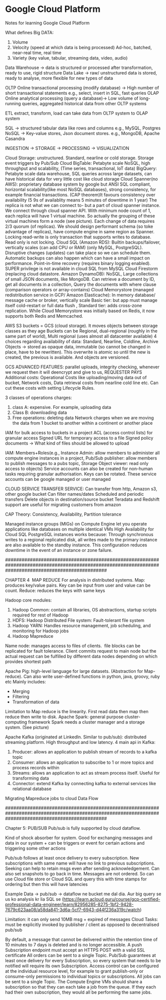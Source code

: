 # Google Cloud Platform

Notes for learning Google Cloud Platform

What defines Big DATA: 
1. Volume
2. Velocity (speed at which data is being processed) Ad-hoc, batched, near-real time, real time
3. Variety (key value, tabular, streaming data, video, audio)


Data Warehouse -> data is structured or processed after transformation, ready to use, rigid structure
Data Lake -> raw/ unstructured data is stored, ready to analyse, more flexible for new types of data

OLTP Online transactional processing (modify database) -> High number of short transactional statements e.g., select, insert in SQL, fast queries OLAP Online analytical processing (query a database)-> Low volume of long-running queries, aggregated historical data from other OLTP systems

ETL extract, transform, load can take data from OLTP system to OLAP system

SQL -> structured tabular data like rows and columns e.g., MySQL, Postgres
NoSQL -> Key-value stores, Json document stores. e.g., MongoDB, Apache Casandra

INGESTION -> STORAGE -> PROCESSING -> VISUALIZATION

Cloud Storage: unstructured. Standard, nearline or cold storage. Storage event triggers by Pub/Sub
Cloud BigTable: Petabyte scale NoSQL, high throughput and scalability, (Time series, transactional, IoT data)
BigQuery: Petabyte scale data warehouse, SQL queries across large datasets, can have historical data for very little cost like cloud storage
Cloud Spanner(no AWS): proprietary database system by google but ANSI SQL compliant, horizontal scalability(like most NoSQL databases), strong consistency, for example financial transactions. (CAP theorem)It favours consistency over availability (5 9s of availablity means 5 minutes of downtime in 1 year)
The replica is not what we can connect to- but a part of cloud spanner instance. We connect through cloud spanner API. With minimum node count of 1, each replica will have 1 virtual machine. So actually the grouping of these virtual machines form a node (see picture). Each change of data requires 2/3 quorum (of replicas). We should design performant schema (so toke advantage of replicas), have compute engine in same region as Spanner. 
Locking read-write is only transaction that supports writes to database. Read only is not locking.
Cloud SQL (Amazon RDS): Builtin backups/failover, vertically scales (can add CPU or RAM) (only MySQL, PostgreSQL). Disruptive changes (updates) can take place so we can schedule them. Automatic backups can also happen which can have a small impact on performance. Point-in-time recovery (requires binary logging enabled). 
SUPER privilege is not available in cloud SQL from MySQL
Cloud Firestorm (replacing cloud datastore. Amazon DynamoDB): NoSQL, Large collections of small JSON documents, like MongoDB. Can retrieve a document by ID, get all documents in a collection, Query the documents with where clause (comparison operators or array-contains)
Cloud Memorystore (managed redistribution service in GCP/ Amazon Elasticache): In memory database/ message cache or broker, vertically scale
Basic tier: but app must manage itself cold-restart or full data flush , Standard tier: adds cross-zone replication.
While Cloud Memorystore was initially based on Redis, it now supports both Redis and Memcached.


AWS S3 buckets = GCS (cloud storage). It moves objects between storage classes as they age
Buckets can be Regional, dual-regional (roughly in the same part of world), Multi regional (uses almost all datacenter available)
4 choices regarding availability of data: Standard, Nearline, Coldline, Archive
Objects -> stored as opaque data, immutable (so cannot be changed in place, have to be rewritten). This overwrite is atomic so until the new is created, the previous is available. And objects are versioned.

GCS ADVANCED FEATURES: parallel uploads, integrity checking, whenever we request then it will deencrypt and give to us, REQUESTER PAYS
Additional costs: Operational Costs like uploading/moving data out of bucket, Network costs, Data retrieval costs from nearline cold line etc. Can cut these costs with setting Lifecycle Rules.

3 classes of operations charges:
  1. class A: expensive. For example, uploading data
2. Class B: downloading data
3. Free operations: deleting data
Network charges when we are moving the data from 1 bucket to another within a continent or another place

IAM for bulk access to buckets in a project
ACL (access control lists) for granular access 
Signed URL for temporary access to a file
Signed policy documents -> What kind of files should be allowed to upload

IAM:
Members+Roles(e.g., Instance Admin: allow members to administer all compute engine instances in a project, Pub/Sub publisher: allow members to publish messages to a pubs topic, Storage Object viewer: read only access to objects)
Service accounts can also be created for non-human tasks requiring granular authorisation. Keys can be rotated. These service accounts can be google managed or user managed
 
CLOUD SERVICE TRANSFER SERVICE: Can transfer from http,  Amazon s3, other google bucket
Can filter names/dates
Scheduled and periodic transfers
Delete objects in destination/source bucket
Teradata and Redshift support are useful for migrating customers from amazon 


CAP Theory:
Consistency, Availability, Partition tolerance 


Managed instance groups (MIGs) on Compute Engine let you operate applications like databases on multiple identical VMs
High Availability for Cloud SQL PostgreSQL instances works because: Through synchronous writes to a regional replicated disk, all writes made to the primary instance are also available to the standby instance. This configuration reduces downtime in the event of an instance or zone failure.

#####################################################################################################################################################

CHAPTER 4 
MAP REDUCE
For analysis in distributed systems. Map: produces key/value pairs. Key can be input from user and value can be count. Reduce: reduces the keys with same keys

Hadoop core modules:
1. Hadoop Common: contain all libraries, OS abstractions, startup scripts required for rest of Hadoop
2. HDFS: Hadoop Distributed File system: Fault-tolerant file system 
3. Hadoop YARN: Handles resource management, job scheduling, and monitoring for Hadoop jobs
4. Hadoop Mapreduce

Name node: manages access to files of clients.  file blocks can be replicated for fault tolerance. Client commits request to main node but the actual request can be fulfilled by different data nodes depending on which provides shortest path

Apache Pig: high-level language for large datasets. (Abstraction for Map-reduce). Can also write user-defined functions in python, java, groovy, ruby etc
Mainly includes:
- Merging
- Filtering
- Transformation of data

Limitation to Map reduce is the linearity. First read data then map then reduce then write to disk.
Apache Spark: general purpose cluster-computing framework
Spark needs a cluster manager and a storage system. (See picture)

Apache Kafka (originated at LinkedIn. Similar to pub/sub): distributed streaming platform. High throughput and low latency.
4 main api in Kafka:
1. Producer: allows an application to publish stream of records to a kafka topic
2. Consumer: allows an application to subscribe to 1 or more topics and process records within
3. Streams: allows an application to act as stream process itself. Useful for transforming data 
4. Connector: extend Kafka by connecting kafka to external services like relational database

Migrating Mapreduce jobs to cloud Data Flow 


#####################################################################################################################################################

Chapter 5: PUB/SUB
Pub/sub is fully supported by cloud dataflow. 

Kind of shock absorber for system. Good for exchanging messages and data in our system + can be triggers or event for certain actions and triggering some other actions

Pub/sub follows at least once delivery to every subscription. New subscriptions with same name will have no link to previous subscriptions.
Seeking can help to retain msgs even after sending acknowledgement. Can also set snapshots to go back in time.
Messages are not ordered. So can use Cloud file store or Cloud SQL and query this with time stamps for ordering but then this will have latencies

Example
Data -> pub/sub -> dataflow ne bucket me dal dia. Aur big query se us ko analysis  kr lia SQL se (https://learn.acloud.guru/course/gcp-certified-professional-data-engineer/learn/82956285-8275-1bf2-9428-7679c623aa08/a58da841-3d6a-5cf7-6943-d44f236a319c/watch)

Limitation: it can only send 10MB msg + expired of messages
Cloud Tasks: must be explicitly invoked by publisher / client as opposed to decentralised pub/sub

By default, a message that cannot be delivered within the retention time of 10 minutes to 7 days is deleted and is no longer accessible.
A push Subscription endpoint must accept an HTTPS POST with a valid SSL certificate
All orders can be sent to a single Topic. Pub/Sub guarantees at least once delivery for every Subscription, so every system that needs to be notified will require its own Subscription.
Access control can be configured at the individual resource level, for example to grant publish-only or consume-only permissions to individual topics or subscriptions.
All jobs can be sent to a single Topic. The Compute Engine VMs should share a subscription so that they can each take a job from the queue. If they each had their own subscription, they would all be performing the same jobs.

